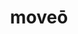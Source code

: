 ---
title: moveō
meaning: to move
ch: [fourteen, f2, f, 7r, twentyfour, 24rv]
pos: verb
inf: movēre
secondppstem: mov
infend: ēre
thirdpp: mōvī
fourthpp: mōtus
conjugation: second
derivative: motion
six: y
---